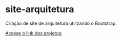 # site-arquitetura
Criação de site de arquitetura utilizando o Bootstrap.

[Acesse o link dos projetos](https://viniciusdeab.github.io/site-arquitetura/);
